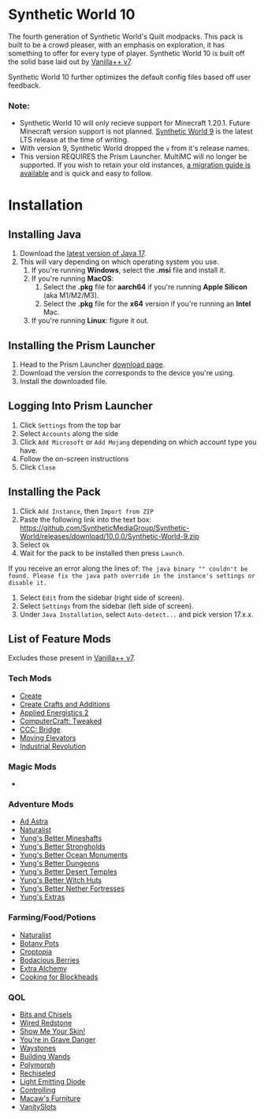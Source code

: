 # Synthetic World 10
The fourth generation of Synthetic World's Quilt modpacks. This pack is built to be a crowd pleaser, with an emphasis on exploration, it has something to offer for every type of player. Synthetic World 10 is built off the solid base laid out by [Vanilla++ v7](https://github.com/SyntheticMediaGroup/Vanilla-Plus-Plus/tree/1.20.1).

Synthetic World 10 further optimizes the default config files based off user feedback.

### Note:
- Synthetic World 10 will only recieve support for Minecraft 1.20.1. Future Minecraft version support is not planned. [Synthetic World 9](https://github.com/SyntheticMediaGroup/Synthetic-World/tree/v9) is the latest LTS release at the time of writing.
- With version 9, Synthetic World dropped the `v` from it's release names.
- This version REQUIRES the Prism Launcher. MultiMC will no longer be supported. If you wish to retain your old instances, [a migration guide is available](https://prismlauncher.org/wiki/getting-started/migrating-multimc/) and is quick and easy to follow.
# Installation
## Installing Java
1. Download the [latest version of Java 17](https://adoptium.net/temurin/releases/?package=jdk&version=17).
2. This will vary depending on which operating system you use.
   1. If you're running **Windows**, select the **.msi** file and install it.
   2. If you're running **MacOS**:
      1. Select the **.pkg** file for **aarch64** if you're running **Apple Silicon** (aka M1/M2/M3).
      2. Select the **.pkg** file for the **x64** version if you're running an **Intel** Mac.
   3. If you're running **Linux**: figure it out.
    
## Installing the Prism Launcher
1. Head to the Prism Launcher [download page](https://prismlauncher.org/download?from=button).
2. Download the version the corresponds to the device you're using.
3. Install the downloaded file.
## Logging Into Prism Launcher
1. Click `Settings` from the top bar
2. Select `Accounts` along the side
3. Click `Add Microsoft` or `Add Mojang` depending on which account type you have.
4. Follow the on-screen instructions
5. Click `Close`
## Installing the Pack
1. Click `Add Instance`, then `Import from ZIP`
2. Paste the following link into the text box: https://github.com/SyntheticMediaGroup/Synthetic-World/releases/download/10.0.0/Synthetic-World-9.zip
3. Select `Ok`
4. Wait for the pack to be installed then press `Launch`.

If you receive an error along the lines of:
`The java binary "" couldn't be found. Please fix the java path override in the instance's settings or disable it.`

1. Select `Edit` from the sidebar (right side of screen).
2. Select `Settings` from the sidebar (left side of screen).
3. Under `Java Installation`, select `Auto-detect...` and pick version 17.x.x.
## List of Feature Mods
Excludes those present in [Vanilla++ v7](https://github.com/SyntheticMediaGroup/Vanilla-Plus-Plus/tree/1.20.1).
### Tech Mods
* [Create](https://modrinth.com/mod/create-fabric-sodium-fix)
* [Create Crafts and Additions](https://modrinth.com/mod/createaddition)
* [Applied Energistics 2](https://modrinth.com/mod/ae2)
* [ComputerCraft: Tweaked](https://modrinth.com/mod/cc-tweaked)
* [CCC: Bridge](https://modrinth.com/mod/cccbridge)
* [Moving Elevators](https://www.curseforge.com/minecraft/mc-mods/moving-elevators)
* [Industrial Revolution](https://modrinth.com/mod/industrial-revolution)
### Magic Mods

* 
### Adventure Mods
* [Ad Astra](https://modrinth.com/mod/ad-astra)
* [Naturalist](https://modrinth.com/mod/naturalist)
* [Yung's Better Mineshafts](https://modrinth.com/mod/yungs-better-mineshafts)
* [Yung's Better Strongholds](https://modrinth.com/mod/yungs-better-strongholds)
* [Yung's Better Ocean Monuments](https://modrinth.com/mod/yungs-better-ocean-monuments)
* [Yung's Better Dungeons](https://modrinth.com/mod/yungs-better-dungeons)
* [Yung's Better Desert Temples](https://modrinth.com/mod/yungs-better-desert-temples)
* [Yung's Better Witch Huts](https://modrinth.com/mod/yungs-better-witch-huts)
* [Yung's Better Nether Fortresses](https://modrinth.com/mod/yungs-better-nether-fortresses)
* [Yung's Extras](https://modrinth.com/mod/yungs-extras)
### Farming/Food/Potions
* [Naturalist](https://modrinth.com/mod/naturalist)
* [Botany Pots](https://www.curseforge.com/minecraft/mc-mods/botany-pots)
* [Croptopia](https://www.curseforge.com/minecraft/mc-mods/croptopia)
* [Bodacious Berries](https://modrinth.com/mod/berries)
* [Extra Alchemy](https://modrinth.com/mod/extraalchemy)
* [Cooking for Blockheads](https://modrinth.com/mod/cooking-for-blockheads)

### QOL
* [Bits and Chisels](https://modrinth.com/mod/bits-and-chisels)
* [Wired Redstone](https://modrinth.com/mod/wiredredstone)
* [Show Me Your Skin!](https://modrinth.com/mod/show-me-your-skin)
* [You're in Grave Danger](https://modrinth.com/mod/yigd)
* [Waystones](https://modrinth.com/mod/waystones)
* [Building Wands](https://modrinth.com/mod/building-wands)
* [Polymorph](https://modrinth.com/mod/polymorph)
* [Rechiseled](https://modrinth.com/mod/rechiseled)
* [Light Emitting Diode](https://modrinth.com/mod/led)
* [Controlling](https://www.curseforge.com/minecraft/mc-mods/controlling)
* [Macaw's Furniture](https://modrinth.com/mod/macaws-furniture)
* [VanitySlots](https://modrinth.com/mod/vanity)

